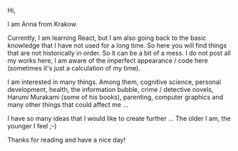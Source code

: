 Hi,

I am Anna from Krakow.

Currently, I am learning React, but I am also going back to the basic knowledge that I have not used for a long time. So here you will find things that are not historically in order. So it can be a bit of a mess. I do not post all my works here, I am aware of the imperfect appearance / code here (sometimes it's just a calculation of my time).

I am interested in many things. Among them, cognitive science, personal development, health, the information bubble, crime / detective novels, Harumi Murakami (some of his books), parenting, computer graphics and many other things that could affect me ...

I have so many ideas that I would like to create further ... The older I am, the younger I feel ;-)


Thanks for reading and have a nice day!
